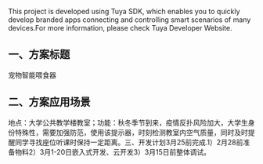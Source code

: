 This project is developed using Tuya SDK, which enables you to quickly develop branded apps connecting and controlling smart scenarios of many devices.For more information, please check Tuya Developer Website.

## 一、方案标题
 宠物智能喂食器
 
## 二、方案应用场景
地点：大学公共教学楼教室；功能：秋冬季节到来，疫情反扑风险加大，大学生身份特殊性，需要加强防范，使用该提示器，时刻检测教室内空气质量，同时及时提醒同学寻找座位听课时保持一定距离。三、开发计划3月25前完成.1）2月28前准备物料2）3月1-20日嵌入式开发、云开发3）3月15日前整体调试。
